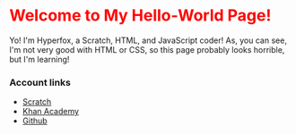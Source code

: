 <!DOCTYPE HTML>
<html>
    <head>
        <meta charset="utf-8">
    </head>
    <body>
    <h1 style="color: red"> Welcome to My Hello-World Page! </h1>
    <p>
    Yo! I'm Hyperfox, a Scratch, HTML, and JavaScript coder! As, you can see, I'm not very good with HTML or CSS, so this page probably looks horrible, but I'm learning!
    </p>
      <h3>Account links</h3>
      <ul>
        <li><a href="https://scratch.mit.edu/users/Double-A_07/">Scratch</a></li>
        <li><a href="https://www.khanacademy.org/profile/justinJ7/">Khan Academy</a></li>
        <li><a href="https://github.com/Hyperfox07">Github</a></li>
      </ul>
    </body>
</html>
